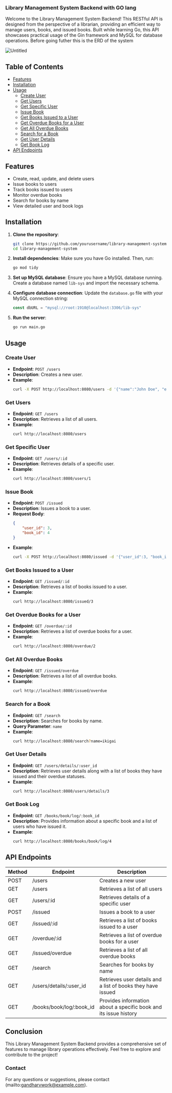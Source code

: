 ### Library Management System Backend with GO lang

Welcome to the Library Management System Backend! This RESTful API is designed from the perspective of a librarian, providing an efficient way to manage users, books, and issued books. Built while learning Go, this API showcases practical usage of the Gin framework and MySQL for database operations.
Before going futher this is the ERD of the system

![Untitled](https://github.com/gandharvtalikoti/lib-management-system/assets/79464855/c787b4a4-b1c3-44f2-a47d-a6c97a7a3a92)


## Table of Contents

- [Features](#features)
- [Installation](#installation)
- [Usage](#usage)
  - [Create User](#create-user)
  - [Get Users](#get-users)
  - [Get Specific User](#get-specific-user)
  - [Issue Book](#issue-book)
  - [Get Books Issued to a User](#get-books-issued-to-a-user)
  - [Get Overdue Books for a User](#get-overdue-books-for-a-user)
  - [Get All Overdue Books](#get-all-overdue-books)
  - [Search for a Book](#search-for-a-book)
  - [Get User Details](#get-user-details)
  - [Get Book Log](#get-book-log)
- [API Endpoints](#api-endpoints)

## Features

- Create, read, update, and delete users
- Issue books to users
- Track books issued to users
- Monitor overdue books
- Search for books by name
- View detailed user and book logs

## Installation

1. **Clone the repository**:
   ```bash
   git clone https://github.com/yourusername/library-management-system.git
   cd library-management-system
   ```

2. **Install dependencies**:
   Make sure you have Go installed. Then, run:
   ```bash
   go mod tidy
   ```

3. **Set up MySQL database**:
   Ensure you have a MySQL database running. Create a database named `lib-sys` and import the necessary schema.

4. **Configure database connection**:
   Update the `database.go` file with your MySQL connection string:
   ```go
   const dbURL = "mysql://root:1910@localhost:3306/lib-sys"
   ```

5. **Run the server**:
   ```bash
   go run main.go
   ```

## Usage

### Create User

- **Endpoint**: `POST /users`
- **Description**: Creates a new user.
- **Example**:
  ```bash
  curl -X POST http://localhost:8080/users -d '{"name":"John Doe", "email":"john@example.com"}'
  ```

### Get Users

- **Endpoint**: `GET /users`
- **Description**: Retrieves a list of all users.
- **Example**:
  ```bash
  curl http://localhost:8080/users
  ```

### Get Specific User

- **Endpoint**: `GET /users/:id`
- **Description**: Retrieves details of a specific user.
- **Example**:
  ```bash
  curl http://localhost:8080/users/1
  ```

### Issue Book

- **Endpoint**: `POST /issued`
- **Description**: Issues a book to a user.
- **Request Body**:
  ```json
  {
      "user_id": 3,
      "book_id": 4
  }
  ```
- **Example**:
  ```bash
  curl -X POST http://localhost:8080/issued -d '{"user_id":3, "book_id":4}'
  ```

### Get Books Issued to a User

- **Endpoint**: `GET /issued/:id`
- **Description**: Retrieves a list of books issued to a user.
- **Example**:
  ```bash
  curl http://localhost:8080/issued/3
  ```

### Get Overdue Books for a User

- **Endpoint**: `GET /overdue/:id`
- **Description**: Retrieves a list of overdue books for a user.
- **Example**:
  ```bash
  curl http://localhost:8080/overdue/2
  ```

### Get All Overdue Books

- **Endpoint**: `GET /issued/overdue`
- **Description**: Retrieves a list of all overdue books.
- **Example**:
  ```bash
  curl http://localhost:8080/issued/overdue
  ```

### Search for a Book

- **Endpoint**: `GET /search`
- **Description**: Searches for books by name.
- **Query Parameter**: `name`
- **Example**:
  ```bash
  curl http://localhost:8080/search?name=ikigai
  ```

### Get User Details

- **Endpoint**: `GET /users/details/:user_id`
- **Description**: Retrieves user details along with a list of books they have issued and their overdue statuses.
- **Example**:
  ```bash
  curl http://localhost:8080/users/details/3
  ```

### Get Book Log

- **Endpoint**: `GET /books/book/log/:book_id`
- **Description**: Provides information about a specific book and a list of users who have issued it.
- **Example**:
  ```bash
  curl http://localhost:8080/books/book/log/4
  ```

## API Endpoints

| Method | Endpoint                           | Description                                                       |
|--------|------------------------------------|-------------------------------------------------------------------|
| POST   | /users                             | Creates a new user                                                |
| GET    | /users                             | Retrieves a list of all users                                     |
| GET    | /users/:id                         | Retrieves details of a specific user                              |
| POST   | /issued                            | Issues a book to a user                                           |
| GET    | /issued/:id                        | Retrieves a list of books issued to a user                        |
| GET    | /overdue/:id                       | Retrieves a list of overdue books for a user                      |
| GET    | /issued/overdue                    | Retrieves a list of all overdue books                             |
| GET    | /search                            | Searches for books by name                                        |
| GET    | /users/details/:user_id            | Retrieves user details and a list of books they have issued       |
| GET    | /books/book/log/:book_id           | Provides information about a specific book and its issue history  |

## Conclusion

This Library Management System Backend provides a comprehensive set of features to manage library operations effectively. Feel free to explore and contribute to the project!


### Contact

For any questions or suggestions, please contact (mailto:gandharvwork@example.com).

